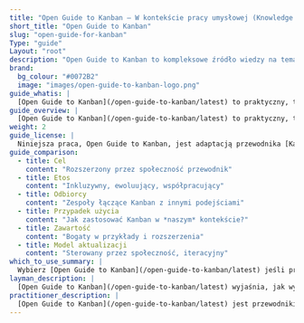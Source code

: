 ```yaml
---
title: "Open Guide to Kanban – W kontekście pracy umysłowej (Knowledge Work)"
short_title: "Open Guide to Kanban"
slug: "open-guide-for-kanban"
Type: "guide"
Layout: "root"
description: "Open Guide to Kanban to kompleksowe źródło wiedzy na temat rozumienia i wdrażania Kanbanu w kontekście pracy umysłowej (Knowledge Work). Obejmuje praktyki i zastosowania Kanbanu w rzeczywistych warunkach, wspierając efektywność przepływu pracy oraz współpracę zespołową."
brand:
  bg_colour: "#0072B2"
  image: "images/open-guide-to-kanban-logo.png"
guide_whatis: |
  [Open Guide to Kanban](/open-guide-to-kanban/latest) to praktyczny, tworzony przez społeczność przewodnik referencyjny dotyczący stosowania Kanbanu w pracy umysłowej (Knowledge Work). Definiuje kluczowe praktyki, miary i język dla projektowania, prowadzenia i doskonalenia Systemów Kanban. Zbudowany na podstawach [Kanban Guide (2025)](/open-guide-to-kanban/latest), niniejszy przewodnik rozszerza jego stosowalność w różnych branżach i kontekstach zespołowych, pozostając jednocześnie otwarty i adaptowalny. Ma on na celu wspieranie organizacji poszukujących klarowności, spójności i efektywności w zarządzaniu przepływem wartości.
guide_overview: |
  [Open Guide to Kanban](/open-guide-to-kanban/latest) to praktyczny, tworzony przez społeczność przewodnik referencyjny dotyczący stosowania Kanbanu w pracy umysłowej (Knowledge Work). Definiuje kluczowe praktyki, miary i język dla projektowania, prowadzenia i doskonalenia Systemów Kanban.
weight: 2
guide_license: |
  Niniejsza praca, Open Guide to Kanban, jest adaptacją przewodnika [Kanban Guide (wersja z maja 2025)](https://kanbanguides.org/history/kanban-guide-2025/), który jest licencjonowany na licencji Creative Commons Attribution-ShareAlike 4.0 International (CC BY-SA 4.0). Oryginalny przewodnik jest © 2019-2025 Orderly Disruption Limited, Daniel S. Vacanti, Inc. W stosunku do oryginału wprowadzono zmiany. Licencjonowane na licencji [CC BY-SA 4.0](https://creativecommons.org/licenses/by-sa/4.0/). _Fragmenty wyróżnione kursywą są © 2025_ Orderly Disruption Limited, licencjonowane na licencji CC BY-SA 4.0. Cała pozostała treść pochodzi z © 2019-2025 Orderly Disruption Limited, Daniel S. Vacanti, Inc., również licencjonowana na licencji CC BY-SA 4.0.
guide_comparison:
  - title: Cel
    content: "Rozszerzony przez społeczność przewodnik"
  - title: Etos
    content: "Inkluzywny, ewoluujący, współpracujący"
  - title: Odbiorcy
    content: "Zespoły łączące Kanban z innymi podejściami"
  - title: Przypadek użycia
    content: "Jak zastosować Kanban w *naszym* kontekście?"
  - title: Zawartość
    content: "Bogaty w przykłady i rozszerzenia"
  - title: Model aktualizacji
    content: "Sterowany przez społeczność, iteracyjny"
which_to_use_summary: |
  Wybierz [Open Guide to Kanban](/open-guide-to-kanban/latest) jeśli pracujesz w ramach różnych podejść lub potrzebujesz większego kontekstu i elastyczności. Jest dobrze dopasowany dla osób z doświadczeniem w Lean, Agile, Scrum lub zarządzaniu produktem, które chcą dostosować Kanban do swojego środowiska.
layman_description: |
  [Open Guide to Kanban](/open-guide-to-kanban/latest) wyjaśnia, jak wykorzystywać Kanban i doskonalić go z czasem. Podaje więcej przykładów, narzędzi i pomysłów niż podstawowy przewodnik i dobrze współpracuje z innymi podejściami, takimi jak Scrum. Jest tworzony przez szerszą społeczność i pomaga ludziom stosować Kanban w różnych sytuacjach, szczególnie tam, gdzie zespoły lub organizacje potrzebują czegoś więcej niż tylko podstaw.
practitioner_description: |
  [Open Guide to Kanban](/open-guide-to-kanban/latest) jest przewodnikiem tworzonym przez społeczność, który rozszerza podstawowy Kanban Guide. Zachowuje elementy kluczowe, ale dodaje większą głębię — opcjonalne praktyki, bogatsze metryki i praktyczną integrację z innymi podejściami, takimi jak Scrum i Lean. Zaprojektowany dla praktyków stosujących Kanban w rzeczywistych scenariuszach wielopodejściowych, oferuje adaptacyjne wskazówki w celu poprawy przepływu, wyników i współpracy. Jest szczególnie użyteczny dla coachów, konsultantów i zespołów pracujących w złożonych, ewoluujących systemach.
---
```



